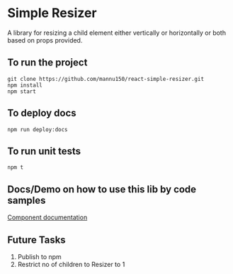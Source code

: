 # Simple Resizer

A library for resizing a child element either vertically or horizontally or both based on props provided.


## To run the project
```
git clone https://github.com/mannu150/react-simple-resizer.git
npm install
npm start
```

## To deploy docs
```
npm run deploy:docs
```

## To run unit tests 
```
npm t
```

## Docs/Demo on how to use this lib by code samples
[Component documentation](https://mannu150.github.io/react-simple-resizer/)

## Future Tasks
1. Publish to npm
2. Restrict no of children to Resizer to 1
  

